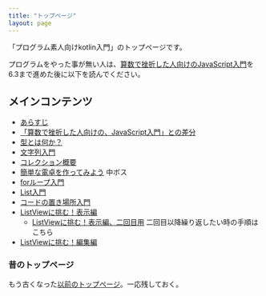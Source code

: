 ```yaml
---
title: "トップページ"
layout: page
---
```


「プログラム素人向けkotlin入門」のトップページです。

プログラムをやった事が無い人は、[算数で挫折した人向けのJavaScript入門](https://karino2.github.io/js-introduction/)を6.3まで進めた後に以下を読んでください。

## メインコンテンツ

- [あらすじ](intro.md)
- [「算数で挫折した人向けの、JavaScript入門」との差分](diff_to_js_intro.md)
- [型とは何か？](what_is_type.md)
- [文字列入門](string_intro.md)
- [コレクション概要](collection.md)
- [簡単な電卓を作ってみよう](simple_calc.md) 中ボス
- [forループ入門](for_loop.md)
- [List入門](list_intro.md)
- [コードの置き場所入門](code_location_intro.md)
- [ListViewに挑む！表示編](listview_disp.md)
  - [ListViewに挑む！表示編、二回目用](listview_disp_second.md) 二回目以降繰り返したい時の手順はこちら
- [ListViewに挑む！編集編](listview_edit.md)

### 昔のトップページ

もう古くなった[以前のトップページ](old_index.md)。一応残しておく。